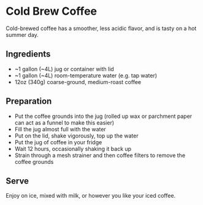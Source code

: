 # Cold Brew Coffee

Cold-brewed coffee has a smoother, less acidic flavor, and is tasty on a hot summer day.

## Ingredients

* ~1 gallon (~4L) jug or container with lid
* ~1 gallon (~4L) room-temperature water (e.g. tap water)
* 12oz (340g) coarse-ground, medium-roast coffee

## Preparation

* Put the coffee grounds into the jug (rolled up wax or parchment paper can act as a funnel to make this easier)
* Fill the jug almost full with the water
* Put on the lid, shake vigorously, top up the water
* Put the jug of coffee in your fridge
* Wait 12 hours, occasionally shaking it back up
* Strain through a mesh strainer and then coffee filters to remove the coffee grounds

## Serve

Enjoy on ice, mixed with milk, or however you like your iced coffee.
